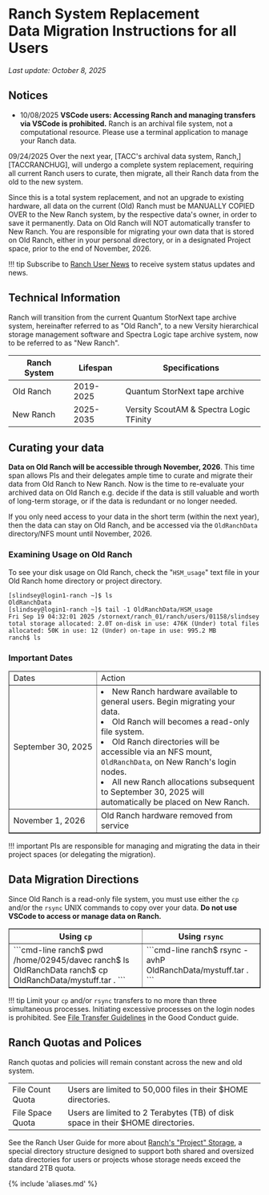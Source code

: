 <!-- 
Heo
Recursive cp or rsync is reasonable way to transfer.  The key here is that user should partition the batch in reasonable sizes, e.g. 10TB-100TB range.  We see a user who already copied 100TB last week from old projects to new ones.   In general, it will be a slow process for most users.   One thing we should warn users against is futile attempt to parallelize multiple batches in the hope to speed things up, which will bog down finite number of tape drives available on both source and target side, ultimately blocking all other resources.  This can easily happen, and we will have to terminate those processes and clean up.


David
Could you also add something about du to the migration guide? On the Quantum Ranch system, data that had been migrated to tape wasn't reflected in du output, which is why we had the HSM_usage file, but on the ScoutFS filesystem, the du output actually includes the data on tape usage, so is a lot more useful to the users.

add Globus as a means of transfer



heo
Junseong Heo
  4:54 PM
/qranch/{users,projects} are ReadOnly re-export of the old ranch data.   For every project that was on the old ranch, one can find the new one in /scoutfs/{users,projects} on new machines.  Each directory in the new one has a symbolic link to the old one called "OldRanchData".  The copy in /qranch will go away in 12 months or so.  User guide states that users need to review and copy wanted data to new ranch.
:+1:
2

-->








# Ranch System Replacement<br>Data Migration Instructions for all Users
*Last update: October 8, 2025*

## Notices

* 10/08/2025 **VSCode users: Accessing Ranch and managing transfers via VSCode is prohibited.**  Ranch is an archival file system, not a computational resource.  Please use a terminal application to manage your Ranch data.


09/24/2025  Over the next year, [TACC's archival data system, Ranch,][TACCRANCHUG], will undergo a complete system replacement, requiring all current Ranch users to curate, then migrate, all their Ranch data from the old to the new system.  

Since this is a total system replacement, and not an upgrade to existing hardware, all data on the current (Old) Ranch must be MANUALLY COPIED OVER to the New Ranch system,  by the respective data's owner, in order to save it permanently.   Data on Old Ranch will NOT automatically transfer to New Ranch.  You are responsible for migrating your own data that is stored on Old Ranch, either in your personal directory, or in a designated Project space, prior to the end of November, 2026.  

!!! tip
	Subscribe to [Ranch User News](https://accounts.tacc.utexas.edu/user_updates) to receive system status updates and news.

## Technical Information

Ranch will transition from the current Quantum StorNext tape archive system, hereinafter referred to as "Old Ranch", to a new Versity hierarchical storage management software and Spectra Logic tape archive system, now to be referred to as "New Ranch".

<table>
<thead><th>Ranch System</th><th>Lifespan</th><th>Specifications</th></thead>
<tr><td style="white-space:nowrap">Old Ranch </td><td>2019-2025</td><td>Quantum StorNext tape archive</td> </tr>
<tr><td style="white-space:nowrap">New Ranch </td><td>2025-2035</td><td>Versity ScoutAM & Spectra Logic TFinity</td></tr>
</table>


## Curating your data

**Data on Old Ranch will be accessible through November, 2026**.  This time span allows PIs and their delegates ample time to curate and migrate their data from Old Ranch to New Ranch. Now is the time to re-evaluate your archived data on Old Ranch e.g. decide if the data is still valuable and worth of long-term storage, or if the data is redundant or no longer needed.  

If you only need access to your data in the short term (within the next year), then the data can stay on Old Ranch, and be accessed via the `OldRanchData` directory/NFS mount until November, 2026. 

### Examining Usage on Old Ranch

To see your disk usage on Old Ranch, check the "`HSM_usage`" text file in your Old Ranch home directory or project directory. 

```
[slindsey@login1-ranch ~]$ ls
OldRanchData
[slindsey@login1-ranch ~]$ tail -1 OldRanchData/HSM_usage
Fri Sep 19 04:32:01 2025 /stornext/ranch_01/ranch/users/01158/slindsey total storage allocated: 2.0T on-disk in use: 476K (Under) total files allocated: 50K in use: 12 (Under) on-tape in use: 995.2 MB
ranch$ ls
```



### Important Dates

<table border="1">
<thead><tr><td>Dates</td><td>Action</td></tr></thead>
<tr>
<td style="white-space:nowrap">September 30, 2025</td>
<td>
<li>New Ranch hardware available to general users. Begin migrating your data.  
<li>Old Ranch will becomes a read-only file system.
<li>Old Ranch directories will be accessible via an NFS mount, <code>OldRanchData</code>, on New Ranch's login nodes. 
<li>All new Ranch allocations subsequent to September 30, 2025 will automatically be placed on New Ranch. 
</tr>
<tr>
<td style="white-space:nowrap">November 1, 2026</td><td>Old Ranch hardware removed from service </td></tr>
</table>

<!-- &#42;All dates subject to change based on hardware availability and condition -->

!!! important
	PIs are responsible for managing and migrating the data in their project spaces (or delegating the migration).

## Data Migration Directions

Since Old Ranch is a read-only file system, you must use either the `cp` and/or the `rsync` UNIX commands to copy over your data.  **Do not use VSCode to access or manage data on Ranch.**  <!-- **VSCode users: Accessing Ranch and managing transfers via VSCode is prohibited.**  Ranch is an archival file system, not a computational resource.  Please use a terminal application to manage your Ranch data.-->


<table border="1">
<tr><thead><th>Using <code>cp</code></th><th>Using <code>rsync</code></th></thead></tr>
<tr>
<td>
```cmd-line
ranch$ pwd
/home/02945/davec
ranch$ ls
OldRanchData
ranch$ cp OldRanchData/mystuff.tar .
```
</td>
<td>
```cmd-line
ranch$ rsync -avhP OldRanchData/mystuff.tar .
```
</td>
</tr>
</table>

!!! tip 
	Limit your `cp` and/or `rsync` transfers to no more than three simultaneous processes.  Initiating excessive processes on the login nodes is prohibited.  See [File Transfer Guidelines](https://docs.tacc.utexas.edu/basics/conduct/#conduct-transfers) in the Good Conduct guide.


## Ranch Quotas and Polices

Ranch quotas and policies will remain constant across the new and old system.

<table>
<tr>
<td>File Count Quota</td> <td> Users are limited to 50,000 files in their $HOME directories.
<tr>
<td>File Space Quota</td> <td> Users are limited to 2 Terabytes (TB) of disk space in their $HOME directories. 
</tr>
</table>

See the Ranch User Guide for more about [Ranch's "Project" Storage](https://docs.tacc.utexas.edu/hpc/ranch/#projects), a special directory structure designed to support both shared and oversized data directories for users or projects whose storage needs exceed the standard 2TB quota. 

{% include 'aliases.md' %}

